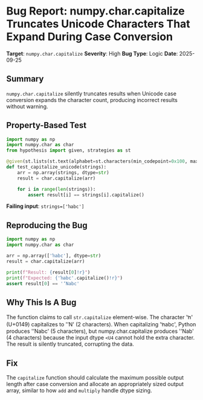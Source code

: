 # Bug Report: numpy.char.capitalize Truncates Unicode Characters That Expand During Case Conversion

**Target**: `numpy.char.capitalize`
**Severity**: High
**Bug Type**: Logic
**Date**: 2025-09-25

## Summary

`numpy.char.capitalize` silently truncates results when Unicode case conversion expands the character count, producing incorrect results without warning.

## Property-Based Test

```python
import numpy as np
import numpy.char as char
from hypothesis import given, strategies as st

@given(st.lists(st.text(alphabet=st.characters(min_codepoint=0x100, max_codepoint=0x1000, blacklist_categories=('Cs',)), min_size=1, max_size=10), min_size=1, max_size=10))
def test_capitalize_unicode(strings):
    arr = np.array(strings, dtype=str)
    result = char.capitalize(arr)

    for i in range(len(strings)):
        assert result[i] == strings[i].capitalize()
```

**Failing input**: `strings=['ŉabc']`

## Reproducing the Bug

```python
import numpy as np
import numpy.char as char

arr = np.array(['ŉabc'], dtype=str)
result = char.capitalize(arr)

print(f"Result: {result[0]!r}")
print(f"Expected: {'ŉabc'.capitalize()!r}")
assert result[0] == 'ʼNabc'
```

## Why This Is A Bug

The function claims to call `str.capitalize` element-wise. The character 'ŉ' (U+0149) capitalizes to 'ʼN' (2 characters). When capitalizing 'ŉabc', Python produces 'ʼNabc' (5 characters), but numpy.char.capitalize produces 'ʼNab' (4 characters) because the input dtype `<U4` cannot hold the extra character. The result is silently truncated, corrupting the data.

## Fix

The `capitalize` function should calculate the maximum possible output length after case conversion and allocate an appropriately sized output array, similar to how `add` and `multiply` handle dtype sizing.